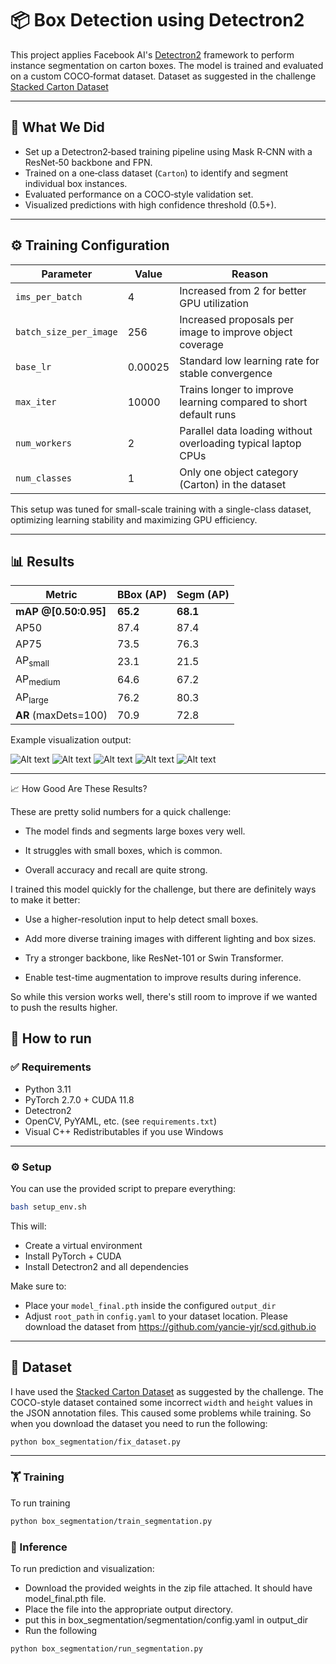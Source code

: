 # 📦 Box Detection using Detectron2

This project applies Facebook AI's [Detectron2](https://github.com/facebookresearch/detectron2) framework to perform instance segmentation on carton boxes. The model is trained and evaluated on a custom COCO‑format dataset. Dataset as suggested in the challenge [Stacked Carton Dataset](https://github.com/yancie-yjr/scd.github.io)

---

## 🧠 What We Did

* Set up a Detectron2‑based training pipeline using Mask R‑CNN with a ResNet‑50 backbone and FPN.
* Trained on a one‑class dataset (`Carton`) to identify and segment individual box instances.
* Evaluated performance on a COCO‑style validation set.
* Visualized predictions with high confidence threshold (0.5+).

---

## ⚙️ Training Configuration

| Parameter              | Value     | Reason                                                                 |
|------------------------|-----------|------------------------------------------------------------------------|
| `ims_per_batch`        | 4         | Increased from 2 for better GPU utilization                           |
| `batch_size_per_image` | 256       | Increased proposals per image to improve object coverage              |
| `base_lr`              | 0.00025   | Standard low learning rate for stable convergence                     |
| `max_iter`             | 10000     | Trains longer to improve learning compared to short default runs      |
| `num_workers`          | 2         | Parallel data loading without overloading typical laptop CPUs         |
| `num_classes`          | 1         | Only one object category (Carton) in the dataset                      |

This setup was tuned for small-scale training with a single-class dataset, optimizing learning stability and maximizing GPU efficiency.

---

## 📊 Results

| Metric                | BBox (AP) | Segm (AP) |
| --------------------- | --------- | --------- |
| **mAP @\[0.50:0.95]** | **65.2**  | **68.1**  |
| AP50                  | 87.4      | 87.4      |
| AP75                  | 73.5      | 76.3      |
| AP<sub>small</sub>    | 23.1      | 21.5      |
| AP<sub>medium</sub>   | 64.6      | 67.2      |
| AP<sub>large</sub>    | 76.2      | 80.3      |
| **AR** (maxDets=100)  | 70.9      | 72.8      |


Example visualization output:

![Alt text](results/pred_net_323.jpg)
![Alt text](results/pred_net_7836.jpg)
![Alt text](results/pred_net_11813.jpg)
![Alt text](results/pred_net_14943.jpg)
![Alt text](results/pred_net_15457.jpg)

---

📈 How Good Are These Results?

These are pretty solid numbers for a quick challenge:

- The model finds and segments large boxes very well.

- It struggles with small boxes, which is common.

- Overall accuracy and recall are quite strong.

I trained this model quickly for the challenge, but there are definitely ways to make it better:

- Use a higher-resolution input to help detect small boxes.

- Add more diverse training images with different lighting and box sizes.

- Try a stronger backbone, like ResNet-101 or Swin Transformer.

- Enable test-time augmentation to improve results during inference.

So while this version works well, there's still room to improve if we wanted to push the results higher.


## 🚁 How to run

### ✅ Requirements

* Python 3.11
* PyTorch 2.7.0 + CUDA 11.8
* Detectron2
* OpenCV, PyYAML, etc. (see `requirements.txt`)
* Visual C++ Redistributables if you use Windows
---

### ⚙️ Setup

You can use the provided script to prepare everything:

```bash
bash setup_env.sh
```

This will:

* Create a virtual environment
* Install PyTorch + CUDA
* Install Detectron2 and all dependencies

Make sure to:

* Place your `model_final.pth` inside the configured `output_dir`
* Adjust `root_path` in `config.yaml` to your dataset location. Please download the dataset from https://github.com/yancie-yjr/scd.github.io

---
## 🧼 Dataset

I have used the [Stacked Carton Dataset](https://github.com/yancie-yjr/scd.github.io)
as suggested by the challenge. The COCO-style dataset contained some incorrect `width` and `height` values in the JSON annotation files. 
This caused some problems while training. So when you download the dataset you need to run the following:

```bash
python box_segmentation/fix_dataset.py
```

---

### 🏋️ Training

To run training

```bash
python box_segmentation/train_segmentation.py
```

### 🚀 Inference

To run prediction and visualization:

- Download the provided weights in the zip file attached. It should have model_final.pth file.
- Place the file into the appropriate output directory.
- put this in box_segmentation/segmentation/config.yaml in output_dir
- Run the following

```bash
python box_segmentation/run_segmentation.py
```


